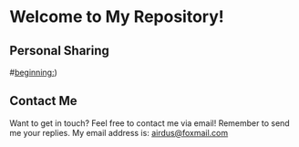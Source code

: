 # Welcome to My Repository!

## Personal Sharing
#[beginning:](https://github.com/Airfbi/Air/))

## Contact Me

Want to get in touch? Feel free to contact me via email! Remember to send me your replies. My email address is: [airdus@foxmail.com](mailto:airdus@foxmail.com)
